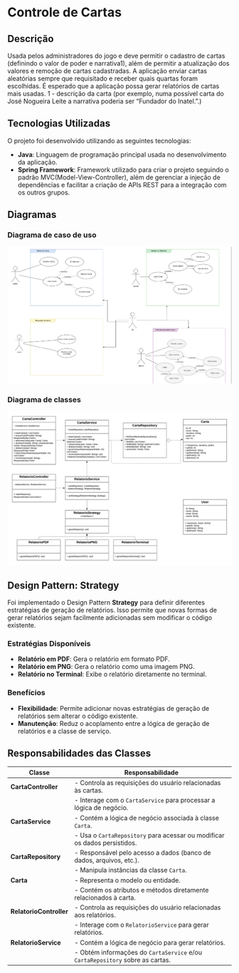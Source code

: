 # Controle de Cartas

## Descrição
Usada pelos administradores do jogo e deve permitir o cadastro de cartas (definindo o valor de poder e narrativa1), além de permitir a atualização dos valores e remoção de cartas cadastradas. A aplicação enviar cartas aleatórias sempre que requisitado e receber quais quartas foram escolhidas. É esperado que a aplicação possa gerar relatórios de cartas mais usadas.
1 - descrição da carta (por exemplo, numa possível carta do José Nogueira Leite a narrativa poderia ser “Fundador do Inatel.”.)

## Tecnologias Utilizadas

O projeto foi desenvolvido utilizando as seguintes tecnologias:
- **Java**: Linguagem de programação principal usada no desenvolvimento da aplicação.
- **Spring Framework**: Framework utilizado para criar o projeto seguindo o padrão MVC(Model-View-Controller), além de gerenciar a injeção de dependências e facilitar a criação de APIs REST para a integração com os outros grupos.

## Diagramas
### Diagrama de caso de uso
![Diagrama de caso de uso](diagramas/CasoDeUsoUML.png)

### Diagrama de classes
![Diagrama UML com Strategy](diagramas/ClasseUML.jpeg)

## Design Pattern: Strategy

Foi implementado o Design Pattern **Strategy** para definir diferentes estratégias de geração de relatórios. Isso permite que novas formas de gerar relatórios sejam facilmente adicionadas sem modificar o código existente.

### Estratégias Disponíveis
- **Relatório em PDF**: Gera o relatório em formato PDF.
- **Relatório em PNG**: Gera o relatório como uma imagem PNG.
- **Relatório no Terminal**: Exibe o relatório diretamente no terminal.
### Benefícios
- **Flexibilidade**: Permite adicionar novas estratégias de geração de relatórios sem alterar o código existente.
- **Manutenção**: Reduz o acoplamento entre a lógica de geração de relatórios e a classe de serviço.


## Responsabilidades das Classes

| Classe                  | Responsabilidade                                                                 |
|-------------------------|----------------------------------------------------------------------------------|
| **CartaController**     | - Controla as requisições do usuário relacionadas às cartas.                     |
|                         | - Interage com o `CartaService` para processar a lógica de negócio.              |
| **CartaService**        | - Contém a lógica de negócio associada à classe `Carta`.                         |
|                         | - Usa o `CartaRepository` para acessar ou modificar os dados persistidos.        |
| **CartaRepository**     | - Responsável pelo acesso a dados (banco de dados, arquivos, etc.).              |
|                         | - Manipula instâncias da classe `Carta`.                                         |
| **Carta**               | - Representa o modelo ou entidade.                                               |
|                         | - Contém os atributos e métodos diretamente relacionados à carta.                |
| **RelatorioController** | - Controla as requisições do usuário relacionadas aos relatórios.                |
|                         | - Interage com o `RelatorioService` para gerar relatórios.                       |
| **RelatorioService**    | - Contém a lógica de negócio para gerar relatórios.                              |
|                         | - Obtém informações do `CartaService` e/ou `CartaRepository` sobre as cartas.    |

